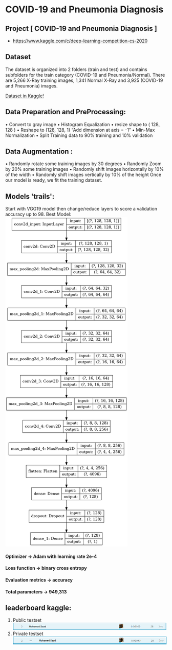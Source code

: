 # COVID-19 and Pneumonia Diagnosis

## Project [ COVID-19 and Pneumonia Diagnosis ]
  - https://www.kaggle.com/c/deep-learning-competition-cs-2020

## Dataset
The dataset is organized into 2 folders (train and test) and contains subfolders for the train category (COVID-19 and Pneumonia/Normal).
There are 5,266 X-Ray training images, 1,341 Normal X-Ray and 3,925 (COVID-19 and Pneumonia) images.

[Dataset in Kaggle!](https://www.kaggle.com/c/deep-learning-competition-cs-2020/data)

## Data Preparation and PreProcessing:
  • Convert to gray image
  • Histogram Equalization
  • resize shape to ( 128, 128 )
  • Reshape to (128, 128, 1) “Add dimension at axis = -1”
  • Min-Max Normalization
  • Split Training data to 90% training and 10% validation

## Data Augmentation :
  • Randomly rotate some training images by 30 degrees
  • Randomly Zoom by 20% some training images
  • Randomly shift images horizontally by 10% of the width
  • Randomly shift images vertically by 10% of the height Once our model is ready, we fit the training dataset.

## Models 'trails':
Start with VGG19 model then change/reduce layers to score a validation accuracy up to 98.
Best Model: ![model](/images/model.png)


#### Optimizer → Adam with learning rate 2e-4
#### Loss function → binary cross entropy
#### Evaluation metrics → accuracy
#### Total parameters → 949,313


## leaderboard kaggle:
  1. Public testset ![model](/images/public_res.png)
  2. Private testset ![model](/images/private_res.png)
